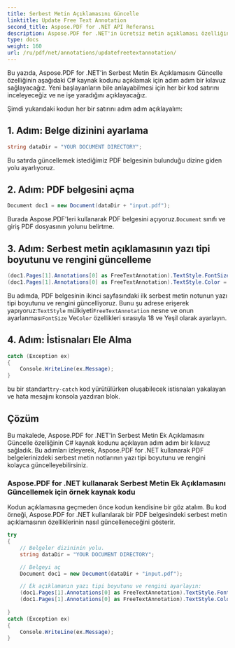 ```yaml
---
title: Serbest Metin Açıklamasını Güncelle
linktitle: Update Free Text Annotation
second_title: Aspose.PDF for .NET API Referansı
description: Aspose.PDF for .NET'in ücretsiz metin açıklaması özelliğini C# kaynak kodunu kullanarak nasıl güncelleyeceğinizi öğrenin.
type: docs
weight: 160
url: /ru/pdf/net/annotations/updatefreetextannotation/
---
```

Bu yazıda, Aspose.PDF for .NET'in Serbest Metin Ek Açıklamasını Güncelle özelliğinin aşağıdaki C# kaynak kodunu açıklamak için adım adım bir kılavuz sağlayacağız. Yeni başlayanların bile anlayabilmesi için her bir kod satırını inceleyeceğiz ve ne işe yaradığını açıklayacağız.

Şimdi yukarıdaki kodun her bir satırını adım adım açıklayalım:

## 1. Adım: Belge dizinini ayarlama

```csharp
string dataDir = "YOUR DOCUMENT DIRECTORY";
```

Bu satırda güncellemek istediğimiz PDF belgesinin bulunduğu dizine giden yolu ayarlıyoruz.

## 2. Adım: PDF belgesini açma

```csharp
Document doc1 = new Document(dataDir + "input.pdf");
```

 Burada Aspose.PDF'leri kullanarak PDF belgesini açıyoruz.`Document` sınıfı ve giriş PDF dosyasının yolunu belirtme.

## 3. Adım: Serbest metin açıklamasının yazı tipi boyutunu ve rengini güncelleme

```csharp
(doc1.Pages[1].Annotations[0] as FreeTextAnnotation).TextStyle.FontSize = 18;
(doc1.Pages[1].Annotations[0] as FreeTextAnnotation).TextStyle.Color = System.Drawing.Color.Green;
```

 Bu adımda, PDF belgesinin ikinci sayfasındaki ilk serbest metin notunun yazı tipi boyutunu ve rengini güncelliyoruz. Bunu şu adrese erişerek yapıyoruz:`TextStyle` mülkiyeti`FreeTextAnnotation` nesne ve onun ayarlanması`FontSize` Ve`Color` özellikleri sırasıyla 18 ve Yeşil olarak ayarlayın.

## 4. Adım: İstisnaları Ele Alma

```csharp
catch (Exception ex)
{
    Console.WriteLine(ex.Message);
}
```

 bu bir standart`try-catch` kod yürütülürken oluşabilecek istisnaları yakalayan ve hata mesajını konsola yazdıran blok.

## Çözüm

Bu makalede, Aspose.PDF for .NET'in Serbest Metin Ek Açıklamasını Güncelle özelliğinin C# kaynak kodunu açıklayan adım adım bir kılavuz sağladık. Bu adımları izleyerek, Aspose.PDF for .NET kullanarak PDF belgelerinizdeki serbest metin notlarının yazı tipi boyutunu ve rengini kolayca güncelleyebilirsiniz.

### Aspose.PDF for .NET kullanarak Serbest Metin Ek Açıklamasını Güncellemek için örnek kaynak kodu

Kodun açıklamasına geçmeden önce kodun kendisine bir göz atalım. Bu kod örneği, Aspose.PDF for .NET kullanılarak bir PDF belgesindeki serbest metin açıklamasının özelliklerinin nasıl güncelleneceğini gösterir.

```csharp
try
{
    // Belgeler dizininin yolu.
    string dataDir = "YOUR DOCUMENT DIRECTORY";

    // Belgeyi aç
    Document doc1 = new Document(dataDir + "input.pdf");

    // Ek açıklamanın yazı tipi boyutunu ve rengini ayarlayın:
    (doc1.Pages[1].Annotations[0] as FreeTextAnnotation).TextStyle.FontSize = 18;
    (doc1.Pages[1].Annotations[0] as FreeTextAnnotation).TextStyle.Color = System.Drawing.Color.Green;
                
}
catch (Exception ex)
{
    Console.WriteLine(ex.Message);
}
```